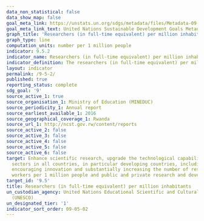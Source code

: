 ```yaml
---
data_non_statistical: false
data_show_map: false
goal_meta_link: https://unstats.un.org/sdgs/metadata/files/Metadata-09-05-02.pdf
goal_meta_link_text: United Nations Sustainable Development Goals Metadata (PDF 382 KB)
graph_title: 'Researchers (in full-time equivalent) per million inhabitants'
graph_type: line
computation_units: number per 1 million people  
indicator: 9.5.2
indicator_name: Researchers (in full-time equivalent) per million inhabitants
indicator_definition: The researchers (in full-time equivalent) per million inhabitants is a direct measure of the number of research and development workers per 1 million people.
layout: indicator
permalink: /9-5-2/
published: true
reporting_status: complete
sdg_goal: '9'
source_active_1: true
source_organisation_1: Ministry of Education (MINEDUC) 
source_periodicity_1: Annual report 
source_earliest_available_1: 2016
source_geographical_coverage_1: Rwanda
source_url_1: http://ncst.gov.rw/content/reports
source_active_2: false
source_active_3: false
source_active_4: false
source_active_5: false
source_active_6: false
target: Enhance scientific research, upgrade the technological capabilities of industrial
  sectors in all countries, in particular developing countries, including, by 2030,
  encouraging innovation and substantially increasing the number of research and development
  workers per 1 million people and public and private research and development spending
target_id: '9.5'
title: Researchers (in full-time equivalent) per million inhabitants
un_custodian_agency: United Nations Educational Scientific and Cultural Organization
  (UNESCO)
un_designated_tier: '1'
indicator_sort_order: 09-05-02
---
```

